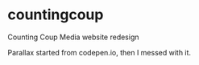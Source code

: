 # countingcoup
Counting Coup Media website redesign



Parallax started from codepen.io, then I messed with it.
